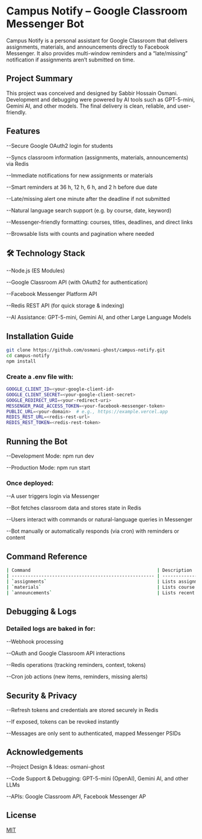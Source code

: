 # Campus Notify – Google Classroom Messenger Bot

Campus Notify is a personal assistant for Google Classroom that delivers assignments, materials, and announcements directly to Facebook Messenger. It also provides multi-window reminders and a “late/missing” notification if assignments aren’t submitted on time.

## Project Summary

This project was conceived and designed by Sabbir Hossain Osmani. Development and debugging were powered by AI tools such as GPT-5-mini, Gemini AI, and other models. The final delivery is clean, reliable, and user-friendly.

## Features

--Secure Google OAuth2 login for students

--Syncs classroom information (assignments, materials, announcements) via Redis

--Immediate notifications for new assignments or materials

--Smart reminders at 36 h, 12 h, 6 h, and 2 h before due date

--Late/missing alert one minute after the deadline if not submitted

--Natural language search support (e.g. by course, date, keyword)

--Messenger-friendly formatting: courses, titles, deadlines, and direct links

--Browsable lists with counts and pagination where needed

## 🛠 Technology Stack

--Node.js (ES Modules)

--Google Classroom API (with OAuth2 for authentication)

--Facebook Messenger Platform API

--Redis REST API (for quick storage & indexing)

--AI Assistance: GPT-5-mini, Gemini AI, and other Large Language Models

## Installation Guide

```bash
git clone https://github.com/osmani-ghost/campus-notify.git
cd campus-notify
npm install
```

### Create a .env file with:

```bash
GOOGLE_CLIENT_ID=<your-google-client-id>
GOOGLE_CLIENT_SECRET=<your-google-client-secret>
GOOGLE_REDIRECT_URI=<your-redirect-uri>
MESSENGER_PAGE_ACCESS_TOKEN=<your-facebook-messenger-token>
PUBLIC_URL=<your-domain>  # e.g., https://example.vercel.app
REDIS_REST_URL=<redis-rest-url>
REDIS_REST_TOKEN=<redis-rest-token>
```

## Running the Bot

--Development Mode: npm run dev

--Production Mode: npm run start

### Once deployed:

--A user triggers login via Messenger

--Bot fetches classroom data and stores state in Redis

--Users interact with commands or natural-language queries in Messenger

--Bot manually or automatically responds (via cron) with reminders or content

## Command Reference

```bash
| Command                                               | Description                                    |
| ----------------------------------------------------- | ---------------------------------------------- |
| `assignments`                                         | Lists assignments due                          |
| `materials`                                           | Lists course materials                         |
| `announcements`                                       | Lists recent announcements                     |
```

## Debugging & Logs

### Detailed logs are baked in for:

--Webhook processing

--OAuth and Google Classroom API interactions

--Redis operations (tracking reminders, context, tokens)

--Cron job actions (new items, reminders, missing alerts)

## Security & Privacy

--Refresh tokens and credentials are stored securely in Redis

--If exposed, tokens can be revoked instantly

--Messages are only sent to authenticated, mapped Messenger PSIDs

## Acknowledgements

--Project Design & Ideas: osmani-ghost

--Code Support & Debugging: GPT-5-mini (OpenAI), Gemini AI, and other LLMs

--APIs: Google Classroom API, Facebook Messenger AP

## License

[MIT](https://choosealicense.com/licenses/mit/)
